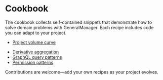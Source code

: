 # Cookbook

The cookbook collects self-contained snippets that demonstrate how to solve domain problems with GeneralManager. Each recipe includes code you can adapt to your project.

- [Project volume curve](project_volume_curve.md)
<!-- - [Nested set bill of materials](nested_set_bom.md) -->
- [Derivative aggregation](derivatives_groups.md)
- [GraphQL query patterns](graphql_queries.md)
- [Permission patterns](permission_patterns.md)

Contributions are welcome—add your own recipes as your project evolves.
